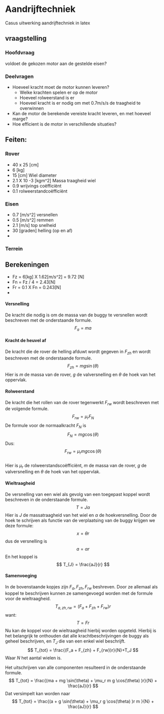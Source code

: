 # Aandrijftechniek
Casus uitwerking aandrijftechniek in latex

## vraagstelling
### Hoofdvraag
voldoet de gekozen motor aan de gestelde eisen?
### Deelvragen
- Hoeveel kracht moet de motor kunnen leveren?
    - Welke krachten spelen er op de motor
    - Hoeveel rolweerstand is er
    - Hoeveel kracht is er nodig om met 0.7m/s/s de traagheid te overwinnen
- Kan de motor de berekende vereiste kracht leveren, en met hoeveel marge?
- Hoe efficient is de motor in verschillende situaties?

## Feiten:
### Rover
- 40 x 25 [cm]
- 6 [kg]
- 15 [cm] Wiel diameter
- 2.1 X 10 -3 [kgm^2] Massa traagheid wiel
- 0.9 wrijvings coëfficiënt
- 0.1 rolweerstandcoëfficiënt

### Eisen
- 0.7 [m/s^2] versnellen
- 0.5 [m/s^2] remmen
- 2.1 [m/s] top snelheid
- 30  [graden] helling (op en af)
- 

### Terrein

## Berekeningen
- Fz = 6[kg] X 1.62[m/s^2] = 9.72 [N]
- Fn = Fz / 4 = 2.43[N]  
- Fr = 0.1 X Fn = 0.243[N]
- 

#### Versnelling
De kracht die nodig is om de massa van de buggy te versnellen wordt beschreven met de onderstaande formule.
$$
    F_a = ma
$$

#### Kracht de heuvel af
De kracht die de rover de helling afduwt wordt gegeven in $F_{zh}$ en wordt beschreven met de onderstaande formule.  
$$
    F_{zh} = mg\sin(\theta)  
$$
Hier is $m$ de massa van de rover, $g$ de valversnelling en $\theta$ de hoek van het oppervlak.

#### Rolweerstand 
De kracht die het rollen van de rover tegenwerkt $F_{rw}$ wordt beschreven met de volgende formule. 
$$
    F_{rw} = \mu_r F_N 
$$
De formule voor de normaalkracht $F_N$ is
$$
    F_N = mg\cos(\theta)
$$
Dus:
$$
    F_{rw} = \mu_r m g \cos(\theta) 
$$   
Hier is $\mu_r$ de rolweerstandscoëfficiënt, $m$ de massa van de rover, $g$ de valversnelling en $\theta$ de hoek van het oppervlak.

#### Wieltraagheid
De versnelling van een wiel als gevolg van een toegepast koppel wordt beschreven in de onderstaande formule.
$$
    T = J \alpha 
$$
Hier is $J$ de massatraagheid van het wiel en $\alpha$ de hoekversnelling. Door de hoek te schrijven als functie van de verplaatsing van de buggy krijgen we deze formule:
$$
    x =  \theta r 
$$
dus de versnelling is
$$
    a = \alpha r
$$
En het koppel is
$$
    T_{J} =  \frac{aJ}{r}
$$

#### Samenvoeging

In de bovenstaande kopjes zijn $F_a,F_{zh},F_{rw}$ beshreven. Door ze allemaal als koppel te beschrijven kunnen ze samengevoegd worden met de formule voor de wieltraagheid.
$$
    T_{a,zh,rw} = (F_a + F_{zh} +  F_{rw})r
$$
want:
$$
    T = F r
$$
Nu kan de koppel voor de wieltraagheid hierbij worden opgeteld. Hierbij is het belangrijk te onthouden dat alle krachtbeschrijvingen de buggy als geheel beschrijven, en $T_J$ die van een enkel wiel beschrijft. 
$$
    T_{tot} = \frac{(F_a + F_{zh} +  F_{rw})r}{N}+T_J
$$
Waar $N$ het aantal wielen is.

Het uitschrijven van alle componenten resulteerd in de onderstaande formule.
$$
    T_{tot} = \frac{(ma + mg \sin(\theta)  +  \mu_r m g \cos(\theta) )r}{N} + \frac{aJ}{r}
$$
Dat versimpelt kan worden naar 
$$
    T_{tot} = \frac{(a + g \sin(\theta)  +  \mu_r g \cos(\theta) )r m }{N} + \frac{aJ}{r}
$$



